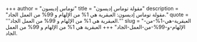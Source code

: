 +++
author = "توماس إديسون"
title = "مقولة توماس إديسون"
description = "مقولة توماس إديسون: العبقرية هي 1% من الإلهام و 99% من العمل الجاد."
quote = '''العبقرية هي 1% من الإلهام و 99% من العمل الجاد.'''
slug = "العبقرية-هي-1%-من-الإلهام-و-99%-من-العمل-الجاد"
+++
العبقرية هي 1% من الإلهام و 99% من العمل الجاد.
